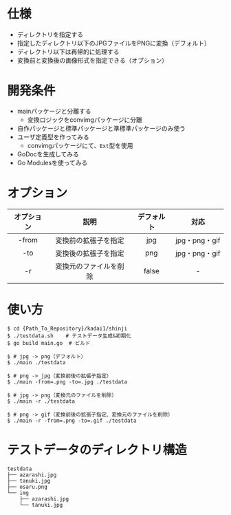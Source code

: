 # 仕様
- ディレクトリを指定する
- 指定したディレクトリ以下のJPGファイルをPNGに変換（デフォルト）
- ディレクトリ以下は再帰的に処理する
- 変換前と変換後の画像形式を指定できる（オプション）


# 開発条件
- mainパッケージと分離する
  - 変換ロジックをconvimgパッケージに分離
- 自作パッケージと標準パッケージと準標準パッケージのみ使う
- ユーザ定義型を作ってみる
  - convimgパッケージにて、`Ext`型を使用
- GoDocを生成してみる
- Go Modulesを使ってみる


# オプション
|オプション|説明|デフォルト|対応
|:---:|:---:|:---:|:---:|
|-from|変換前の拡張子を指定|jpg|jpg・png・gif|
|-to|変換後の拡張子を指定|png|jpg・png・gif|
|-r|変換元のファイルを削除|false|-|


# 使い方
```shell
$ cd {Path_To_Repository}/kadai1/shinji
$ ./testdata.sh    # テストデータ生成&初期化
$ go build main.go  # ビルド
```

```shell
$ # jpg -> png（デフォルト）
$ ./main ./testdata

$ # png -> jpg（変換前後の拡張子指定）
$ ./main -from=.png -to=.jpg ./testdata

$ # jpg -> png（変換元のファイルを削除）
$ ./main -r ./testdata

$ # png -> gif（変換前後の拡張子指定、変換元のファイルを削除）
$ ./main -r -from=.png -to=.gif ./testdata
```

# テストデータのディレクトリ構造
```
testdata
├── azarashi.jpg
├── tanuki.jpg
├── osaru.png
└── img
    ├── azarashi.jpg
    └── tanuki.jpg
```